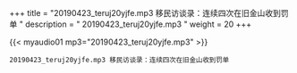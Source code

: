 +++
title = "20190423_teruj20yjfe.mp3 移民访谈录：连续四次在旧金山收到罚单 "
description = " 20190423_teruj20yjfe.mp3 "
weight = 20
+++

{{< myaudio01 mp3="20190423_teruj20yjfe.mp3" >}}

    20190423_teruj20yjfe.mp3 移民访谈录：连续四次在旧金山收到罚单
